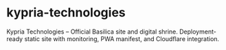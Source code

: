 # kypria-technologies
Kypria Technologies – Official Basilica site and digital shrine.  Deployment-ready static site with monitoring, PWA manifest, and Cloudflare integration.
